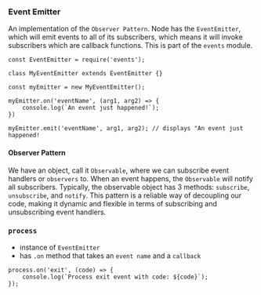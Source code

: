 ### Event Emitter

An implementation of the `Observer Pattern`.  Node has the `EventEmitter`, which will emit events to all of its subscribers, which means it will invoke subscribers which are callback functions.  This is part of the `events` module.

```
const EventEmitter = require('events');

class MyEventEmitter extends EventEmitter {}

const myEmitter = new MyEventEmitter();

myEmitter.on('eventName', (arg1, arg2) => {
    console.log(`An event just happened!`);
})

myEmitter.emit('eventName', arg1, arg2); // displays "An event just happened!

```

#### Observer Pattern
We have an object, call it `Observable`, where we can subscribe event handlers or `observers` to.  When an event happens, the `Observable` will notify all subscribers.  Typically, the observable object has 3 methods: `subscribe`, `unsubscribe`, and `notify`.  This pattern is a reliable way of decoupling our code, making it dynamic and flexible in terms of subscribing and unsubscribing event handlers.

### `process`
- instance of `EventEmitter`
- has `.on` method that takes an `event name` and a `callback`

```
process.on('exit', (code) => {
    console.log(`Process exit event with code: ${code}`);
});
```





